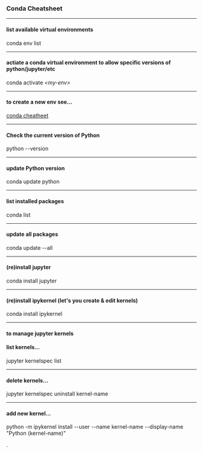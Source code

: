 ### Conda Cheatsheet  

---

#### list available virtual environments   
  
conda env list

---

#### actiate a conda virtual environment to allow specific versions of python/jupyter/etc   
  
conda activate *\<my-env\>*
  
---

#### to create a new env see...  
  
[conda cheatheet](https://conda.io/docs/_downloads/conda-cheatsheet.pdf)
  
---

#### Check the current version of Python   
  
python \-\-version
  
---

#### update Python version  
  
conda update python
  
---

#### list installed packages   
  
conda list

---  

#### update all packages  
  
conda update \-\-all
  
---

#### (re)install jupyter    
  
conda install jupyter
  
---

#### (re)install ipykernel (let's you create & edit kernels) 
  
conda install ipykernel
  
---

#### to manage jupyter kernels  

#### list kernels...  
  
jupyter kernelspec list  

---
  
#### delete kernels...   
jupyter kernelspec uninstall kernel-name
  
---  
#### add new kernel...   
python -m ipykernel install --user --name kernel-name --display-name "Python (kernel-name)"  

.
